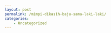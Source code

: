 ```yaml
---
layout: post
permalink: /mimpi-dikasih-baju-sama-laki-laki/
categories:
    - Uncategorized
---
```



